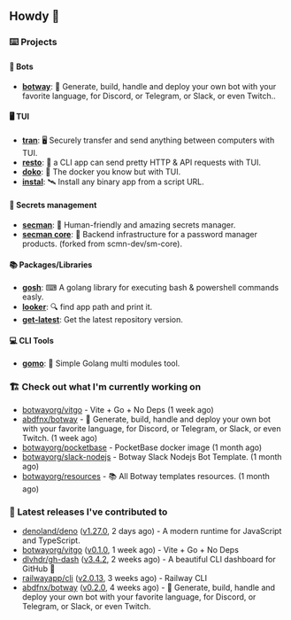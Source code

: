 ## Howdy 👋

### ⌨️ Projects

#### 🤖 Bots

- [**botway**](https://github.com/abdfnx/botway): 🤖 Generate, build, handle and deploy your own bot with your favorite language, for Discord, or Telegram, or Slack, or even Twitch..

#### 🖥 TUI

- [**tran**](https://github.com/abdfnx/tran): 🖥 Securely transfer and send anything between computers with TUI.
- [**resto**](https://github.com/abdfnx/resto): 🔗 a CLI app can send pretty HTTP & API requests with TUI.
- [**doko**](https://github.com/abdfnx/doko): 🐳 The docker you know but with TUI.
- [**instal**](https://github.com/abdfnx/instal): 🛰️ Install any binary app from a script URL.

#### 🔐 Secrets management

- [**secman**](https://github.com/scmn-dev/secman): 👊 Human-friendly and amazing secrets manager.
- [**secman core**](https://github.com/scmn-dev/core): 📡️ Backend infrastructure for a password manager products. (forked from scmn-dev/sm-core).

#### 📚 Packages/Libraries

- [**gosh**](https://github.com/abdfnx/gosh): ⌨ A golang library for executing bash & powershell commands easly.
- [**looker**](https://github.com/abdfnx/looker): 🔍 find app path and print it.
- [**get-latest**](https://github.com/scmn-dev/get-latest): Get the latest repository version.

#### 💻 CLI Tools 

- [**gomo**](https://github.com/abdfnx/gomo): 📐 Simple Golang multi modules tool.

### 🏗️ Check out what I'm currently working on


- [botwayorg/vitgo](https://github.com/botwayorg/vitgo) - Vite &#43; Go &#43; No Deps (1 week ago)
- [abdfnx/botway](https://github.com/abdfnx/botway) - 🤖 Generate, build, handle and deploy your own bot with your favorite language, for Discord, or Telegram, or Slack, or even Twitch. (1 week ago)
- [botwayorg/pocketbase](https://github.com/botwayorg/pocketbase) - PocketBase docker image (1 month ago)
- [botwayorg/slack-nodejs](https://github.com/botwayorg/slack-nodejs) - Botway Slack Nodejs Bot Template. (1 month ago)
- [botwayorg/resources](https://github.com/botwayorg/resources) - 📚 All Botway templates resources. (1 month ago)

### 🔭 Latest releases I've contributed to

- [denoland/deno](https://github.com/denoland/deno) ([v1.27.0](https://github.com/denoland/deno/releases/tag/v1.27.0), 2 days ago) - A modern runtime for JavaScript and TypeScript.
- [botwayorg/vitgo](https://github.com/botwayorg/vitgo) ([v0.1.0](https://github.com/botwayorg/vitgo/releases/tag/v0.1.0), 1 week ago) - Vite &#43; Go &#43; No Deps
- [dlvhdr/gh-dash](https://github.com/dlvhdr/gh-dash) ([v3.4.2](https://github.com/dlvhdr/gh-dash/releases/tag/v3.4.2), 2 weeks ago) - A beautiful CLI dashboard for GitHub 🚀 
- [railwayapp/cli](https://github.com/railwayapp/cli) ([v2.0.13](https://github.com/railwayapp/cli/releases/tag/v2.0.13), 3 weeks ago) - Railway CLI
- [abdfnx/botway](https://github.com/abdfnx/botway) ([v0.2.0](https://github.com/abdfnx/botway/releases/tag/v0.2.0), 4 weeks ago) - 🤖 Generate, build, handle and deploy your own bot with your favorite language, for Discord, or Telegram, or Slack, or even Twitch.
